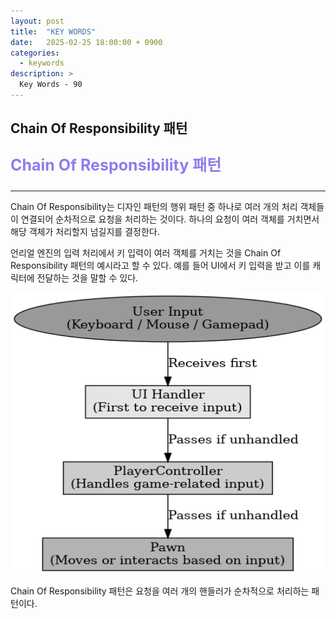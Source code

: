 ```yaml
---
layout: post
title:  "KEY WORDS"
date:   2025-02-25 18:00:00 + 0900
categories:
  - keywords
description: >
  Key Words - 90
---
```

## Chain Of Responsibility 패턴

<p style = "color:#8f7cee; font-size:25px; font-weight:bold">
Chain Of Responsibility 패턴
</p>

---

Chain Of Responsibility는 디자인 패턴의 행위 패턴 중 하나로 여러 개의 처리 객체들이 연결되어 순차적으로 요청을 처리하는 것이다. 하나의 요청이 여러 객체를 거치면서 해당 객체가 처리할지 넘길지를 결정한다.

언리얼 엔진의 입력 처리에서 키 입력이 여러 객체를 거치는 것을 Chain Of Responsibility 패턴의 예시라고 할 수 있다. 예를 들어 UI에서 키 입력을 받고 이를 캐릭터에 전달하는 것을 말할 수 있다.

<img src = "../../assets/img/keywords/IMG_k90_1.png" width = "1800" height = "450">

<br/>

Chain Of Responsibility 패턴은 요청을 여러 개의 핸들러가 순차적으로 처리하는 패턴이다.
